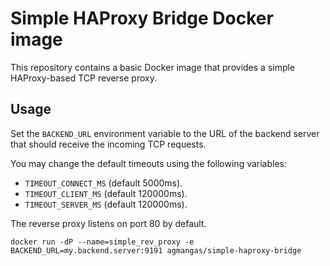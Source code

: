 # Simple HAProxy Bridge Docker image

This repository contains a basic Docker image that provides a simple HAProxy-based TCP reverse proxy.

## Usage

Set the `BACKEND_URL` environment variable to the URL of the backend server that should receive the incoming TCP requests.

You may change the default timeouts using the following variables:

* `TIMEOUT_CONNECT_MS` (default 5000ms).
* `TIMEOUT_CLIENT_MS` (default 120000ms).
* `TIMEOUT_SERVER_MS` (default 120000ms).

The reverse proxy listens on port 80 by default.

```
docker run -dP --name=simple_rev_proxy -e BACKEND_URL=my.backend.server:9191 agmangas/simple-haproxy-bridge
```